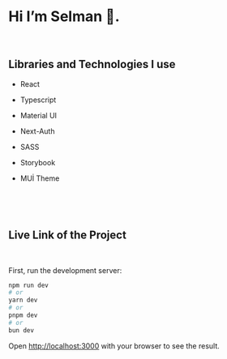 <h1>Hi I’m Selman 👋.</h1>

<br>
<h2>Libraries and Technologies I use</h2>
 
 * React 
 * Typescript
 * Material UI
 * Next-Auth
 * SASS
 * Storybook
 * MUİ Theme

   <br>


<br>

<h2>Live Link of the Project</h2>

<br>

<!-- [Clik Me](https://next-app-rouge-ten.vercel.app/) -->





First, run the development server:

```bash
npm run dev
# or
yarn dev
# or
pnpm dev
# or
bun dev
```

Open [http://localhost:3000](http://localhost:3000) with your browser to see the result.



